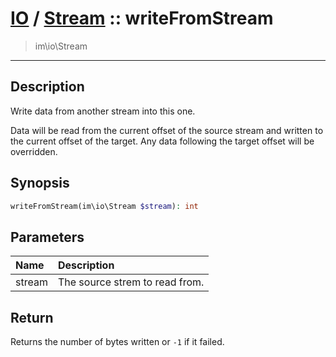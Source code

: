# [IO](IO.md) / [Stream](IO-Stream.md) :: writeFromStream
 > im\io\Stream
____

## Description
Write data from another stream into this one.

Data will be read from the current offset of the source stream
and written to the current offset of the target. Any data
following the target offset will be overridden.

## Synopsis
```php
writeFromStream(im\io\Stream $stream): int
```

## Parameters
| Name | Description |
| :--- | :---------- |
| stream | The source strem to read from. |

## Return
Returns the number of bytes written or `-1` if it failed.
